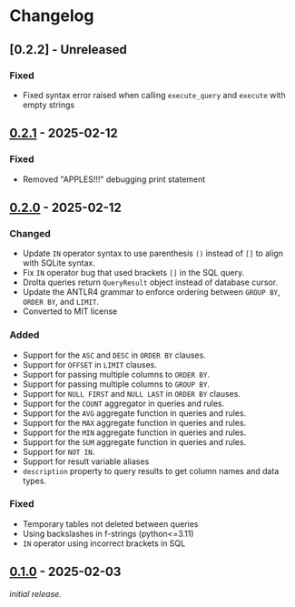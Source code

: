 # Changelog

## [0.2.2] - Unreleased

### Fixed

- Fixed syntax error raised when calling `execute_query` and `execute` with empty strings

## [0.2.1] - 2025-02-12

### Fixed

- Removed "APPLES!!!" debugging print statement

## [0.2.0] - 2025-02-12

### Changed

- Update `IN` operator syntax to use parenthesis `()` instead of `[]` to align with SQLite syntax.
- Fix `IN` operator bug that used brackets `[]` in the SQL query.
- Drolta queries return `QueryResult` object instead of database cursor.
- Update the ANTLR4 grammar to enforce ordering between `GROUP BY`, `ORDER BY`, and `LIMIT`.
- Converted to MIT license

### Added

- Support for the `ASC` and `DESC` in `ORDER BY` clauses.
- Support for `OFFSET` in `LIMIT` clauses.
- Support for passing multiple columns to `ORDER BY`.
- Support for passing multiple columns to `GROUP BY`.
- Support for `NULL FIRST` and `NULL LAST` in `ORDER BY` clauses.
- Support for the `COUNT` aggregator in queries and rules.
- Support for the `AVG` aggregate function in queries and rules.
- Support for the `MAX` aggregate function in queries and rules.
- Support for the `MIN` aggregate function in queries and rules.
- Support for the `SUM` aggregate function in queries and rules.
- Support for `NOT IN`.
- Support for result variable aliases
- `description` property to query results to get column names and data types.

### Fixed

- Temporary tables not deleted between queries
- Using backslashes in f-strings (python<=3.11)
- `IN` operator using incorrect brackets in SQL

## [0.1.0] - 2025-02-03

_initial release._

[0.1.0]: https://github.com/ShiJbey/drolta_py/releases/v0.1.0
[0.2.0]: https://github.com/ShiJbey/drolta_py/releases/v0.2.0
[0.2.1]: https://github.com/ShiJbey/drolta_py/releases/v0.2.0
